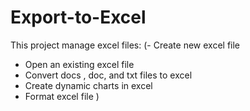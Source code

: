 # Export-to-Excel
This project manage excel files:
(- Create new excel file
- Open an existing excel file
- Convert docs , doc, and txt files to excel
- Create dynamic charts in excel 
- Format excel file )
